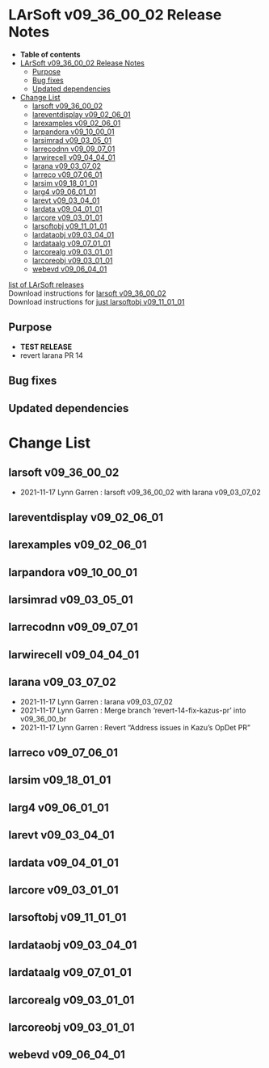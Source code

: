 LArSoft v09\_36\_00\_02 Release Notes
=============================================================================

-   **Table of contents**
-   [LArSoft v09\_36\_00\_02 Release Notes](#LArSoft-v09_36_00_02-Release-Notes)
    -   [Purpose](#Purpose)
    -   [Bug fixes](#Bug-fixes)
    -   [Updated dependencies](#Updated-dependencies)
-   [Change List](#Change-List)
    -   [larsoft v09\_36\_00\_02](#larsoft-v09_36_00_02)
    -   [lareventdisplay v09\_02\_06\_01](#lareventdisplay-v09_02_06_01)
    -   [larexamples v09\_02\_06\_01](#larexamples-v09_02_06_01)
    -   [larpandora v09\_10\_00\_01](#larpandora-v09_10_00_01)
    -   [larsimrad v09\_03\_05\_01](#larsimrad-v09_03_05_01)
    -   [larrecodnn v09\_09\_07\_01](#larrecodnn-v09_09_07_01)
    -   [larwirecell v09\_04\_04\_01](#larwirecell-v09_04_04_01)
    -   [larana v09\_03\_07\_02](#larana-v09_03_07_02)
    -   [larreco v09\_07\_06\_01](#larreco-v09_07_06_01)
    -   [larsim v09\_18\_01\_01](#larsim-v09_18_01_01)
    -   [larg4 v09\_06\_01\_01](#larg4-v09_06_01_01)
    -   [larevt v09\_03\_04\_01](#larevt-v09_03_04_01)
    -   [lardata v09\_04\_01\_01](#lardata-v09_04_01_01)
    -   [larcore v09\_03\_01\_01](#larcore-v09_03_01_01)
    -   [larsoftobj v09\_11\_01\_01](#larsoftobj-v09_11_01_01)
    -   [lardataobj v09\_03\_04\_01](#lardataobj-v09_03_04_01)
    -   [lardataalg v09\_07\_01\_01](#lardataalg-v09_07_01_01)
    -   [larcorealg v09\_03\_01\_01](#larcorealg-v09_03_01_01)
    -   [larcoreobj v09\_03\_01\_01](#larcoreobj-v09_03_01_01)
    -   [webevd v09\_06\_04\_01](#webevd-v09_06_04_01)

[list of LArSoft releases](LArSoft_release_list)\
Download instructions for [larsoft v09\_36\_00\_02](http://scisoft.fnal.gov/scisoft/bundles/larsoft/v09_36_00_02/larsoft-v09_36_00_02.html)\
Download instructions for [just larsoftobj v09\_11\_01\_01](http://scisoft.fnal.gov/scisoft/bundles/larsoftobj/v09_11_01_01/larsoftobj-v09_11_01_01.html)

Purpose
--------------------

-   **TEST RELEASE**
-   revert larana PR 14

Bug fixes
------------------------

Updated dependencies
----------------------------------------------

Change List
============================

larsoft v09\_36\_00\_02
-------------------------------------------------

-   2021-11-17 Lynn Garren : larsoft v09\_36\_00\_02 with larana v09\_03\_07\_02

lareventdisplay v09\_02\_06\_01
-----------------------------------------------------------------

larexamples v09\_02\_06\_01
---------------------------------------------------------

larpandora v09\_10\_00\_01
-------------------------------------------------------

larsimrad v09\_03\_05\_01
-----------------------------------------------------

larrecodnn v09\_09\_07\_01
-------------------------------------------------------

larwirecell v09\_04\_04\_01
---------------------------------------------------------

larana v09\_03\_07\_02
-----------------------------------------------

-   2021-11-17 Lynn Garren : larana v09\_03\_07\_02
-   2021-11-17 Lynn Garren : Merge branch ‘revert-14-fix-kazus-pr’ into v09\_36\_00\_br
-   2021-11-17 Lynn Garren : Revert “Address issues in Kazu’s OpDet PR”

larreco v09\_07\_06\_01
-------------------------------------------------

larsim v09\_18\_01\_01
-----------------------------------------------

larg4 v09\_06\_01\_01
---------------------------------------------

larevt v09\_03\_04\_01
-----------------------------------------------

lardata v09\_04\_01\_01
-------------------------------------------------

larcore v09\_03\_01\_01
-------------------------------------------------

larsoftobj v09\_11\_01\_01
-------------------------------------------------------

lardataobj v09\_03\_04\_01
-------------------------------------------------------

lardataalg v09\_07\_01\_01
-------------------------------------------------------

larcorealg v09\_03\_01\_01
-------------------------------------------------------

larcoreobj v09\_03\_01\_01
-------------------------------------------------------

webevd v09\_06\_04\_01
-----------------------------------------------

